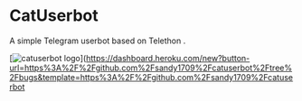 # CatUserbot

A simple Telegram userbot based on Telethon .

[![catuserbot logo](https://telegra.ph/file/44c6dc823404241ddeea2.jpg)](https://dashboard.heroku.com/new?button-url=https%3A%2F%2Fgithub.com%2Fsandy1709%2Fcatuserbot%2Ftree%2Fbugs&template=https%3A%2F%2Fgithub.com%2Fsandy1709%2Fcatuserbot
